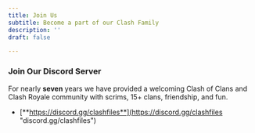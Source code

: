 ```yaml
---
title: Join Us
subtitle: Become a part of our Clash Family
description: ''
draft: false

---
```

### Join Our Discord Server

For nearly **seven** years we have provided a welcoming Clash of Clans and Clash Royale community with scrims, 15+ clans, friendship, and fun.

* [**https://discord.gg/clashfiles**](https://discord.gg/clashfiles "discord.gg/clashfiles")